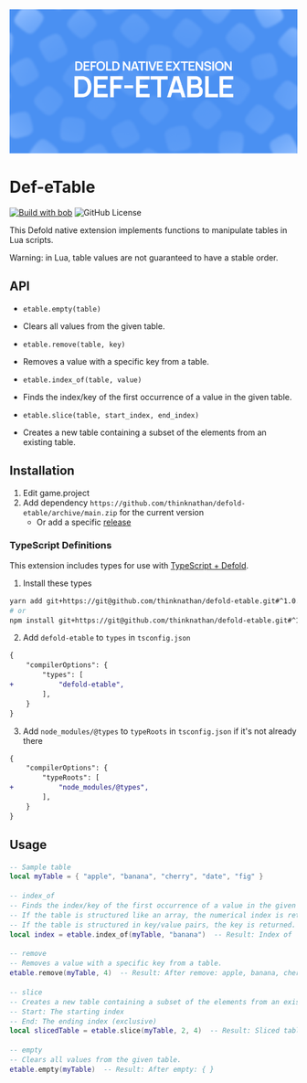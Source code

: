 <img src="_docs/def-etable-x1.png" alt="Def-eTable">

# Def-eTable

[![Build with bob](https://github.com/thinknathan/defold-etable/actions/workflows/bob.yml/badge.svg)](https://github.com/thinknathan/defold-etable/actions/workflows/bob.yml) ![GitHub License](https://img.shields.io/github/license/thinknathan/defold-etable)

This Defold native extension implements functions to manipulate tables in Lua scripts.

Warning: in Lua, table values are not guaranteed to have a stable order.

## API

- `etable.empty(table)`
- Clears all values from the given table.

- `etable.remove(table, key)`
- Removes a value with a specific key from a table.

- `etable.index_of(table, value)`
- Finds the index/key of the first occurrence of a value in the given table.

- `etable.slice(table, start_index, end_index)`
- Creates a new table containing a subset of the elements from an existing table.

## Installation

1. Edit game.project
2. Add dependency `https://github.com/thinknathan/defold-etable/archive/main.zip` for the current version
   - Or add a specific [release](https://github.com/thinknathan/defold-etable/releases)

### TypeScript Definitions

This extension includes types for use with [TypeScript + Defold](https://ts-defold.dev/).

1. Install these types

```bash
yarn add git+https://git@github.com/thinknathan/defold-etable.git#^1.0.0 -D
# or
npm install git+https://git@github.com/thinknathan/defold-etable.git#^1.0.0 --save-dev
```

2. Add `defold-etable` to `types` in `tsconfig.json`

```diff
{
	"compilerOptions": {
		"types": [
+			"defold-etable",
		],
	}
}
```

3. Add `node_modules/@types` to `typeRoots` in `tsconfig.json` if it's not already there

```diff
{
	"compilerOptions": {
		"typeRoots": [
+			"node_modules/@types",
		],
	}
}
```

## Usage

```lua
-- Sample table
local myTable = { "apple", "banana", "cherry", "date", "fig" }

-- index_of
-- Finds the index/key of the first occurrence of a value in the given table.
-- If the table is structured like an array, the numerical index is returned.
-- If the table is structured in key/value pairs, the key is returned.
local index = etable.index_of(myTable, "banana")  -- Result: Index of 'banana': 2

-- remove
-- Removes a value with a specific key from a table.
etable.remove(myTable, 4)  -- Result: After remove: apple, banana, cherry, fig

-- slice
-- Creates a new table containing a subset of the elements from an existing table.
-- Start: The starting index
-- End: The ending index (exclusive)
local slicedTable = etable.slice(myTable, 2, 4)  -- Result: Sliced table: banana, cherry, date

-- empty
-- Clears all values from the given table.
etable.empty(myTable)  -- Result: After empty: { }
```
